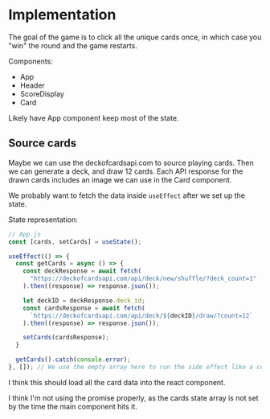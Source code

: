 # Implementation
The goal of the game is to click all the unique cards once, in which case you "win" the round and the game restarts.

Components:
* App
* Header
* ScoreDisplay
* Card

Likely have App component keep most of the state.

## Source cards
Maybe we can use the deckofcardsapi.com to source playing cards. Then we can generate a deck, and draw 12 cards. Each API response for the drawn cards includes an image we can use in the Card component.

We probably want to fetch the data inside `useEffect` after we set up the state.

State representation:
```js
// App.js
const [cards, setCards] = useState();

useEffect(() => {
  const getCards = async () => {
    const deckResponse = await fetch(
      "https://deckofcardsapi.com/api/deck/new/shuffle/?deck_count=1"
    ).then((response) => response.json());

    let deckID = deckResponse.deck_id;
    const cardsResponse = await fetch(
      `https://deckofcardsapi.com/api/deck/${deckID}/draw/?count=12`
    ).then((response) => response.json());

    setCards(cardsResponse);
  }

  getCards().catch(console.error);
}, []); // We use the empty array here to run the side effect like a componentDidMount lifecycle
```

I think this should load all the card data into the react component.

I think I'm not using the promise properly, as the cards state array is not set by the time the main component hits it.